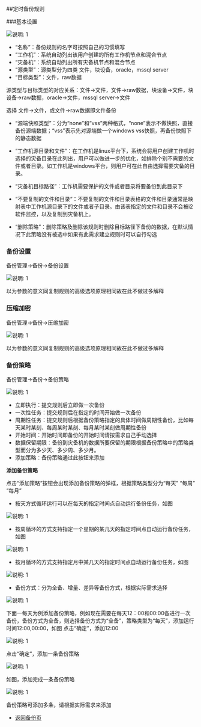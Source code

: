 ##定时备份规则

###基本设置

![说明: 1](/assets/V7.1.2019011604.png)

*   “名称”：备份规则的名字可按照自己的习惯填写
*   “工作机”：系统自动列出该用户创建的所有工作机节点和混合节点
*   “灾备机“：系统自动列出所有灾备机节点和混合节点
*   “源类型”：源类型分为四类 文件，块设备，oracle，mssql server
*   “目标类型”：文件，raw数据

源类型与目标类型的对应关系：文件-&gt;文件，文件-&gt;raw数据，块设备-&gt;文件，块设备-&gt;raw数据，oracle-&gt;文件，mssql server-&gt;文件

选择 文件-&gt;文件，或文件-&gt;raw数据即文件备份

*   “源端快照类型”：分为“none”和“vss”两种格式，“none”表示不做快照，直接备份源端数据；“vss”表示先对源端做一个windows vss快照，再备份快照下的静态数据

*   “工作机源目录和文件“：在工作机是linux平台下，系统会将用户创建工作机时选择的灾备目录在此列出，用户可以做进一步的优化，如排除个别不需要的文件或者目录。如工作机是windows平台，则用户可在此自由选择需要灾备的目录。
*   “灾备机目标路径”：工作机需要保护的文件或者目录将要备份到此目录下
*   “不要复制的文件和目录“：不要复制的文件和目录表格的文件和目录通常是映射表中工作机源目录下的文件或者子目录。由该表指定的文件和目录不会被i2软件监控，以及复制到灾备机上。
*   “删除策略”：删除策略及删除该规则时删除目标路径下备份的数据，在默认情况下此策略没有被选中如果有此需求建立规则时可以自行勾选


### 备份设置

备份管理-&gt;备份-&gt;备份设置

![说明: 1](/assets/V7.038591.png)

以为参数的意义同复制规则的高级选项原理相同故在此不做过多解释


### 压缩加密
备份管理-&gt;备份-&gt;压缩加密

![说明: 1](/assets/V7.038599.png)

以为参数的意义同复制规则的高级选项原理相同故在此不做过多解释


### 备份策略
备份管理-&gt;备份-&gt;备份策略

![说明: 1](/assets/V7.000002.png)

*   立即执行：提交规则后立即做一次备份
*   一次性任务：提交规则后在指定的时间开始做一次备份
*   周期性任务：提交规则后根据备份策略指定的具体时间做周期性备份，比如每天某时某刻、每周某时某刻、每月某时某刻做周期性备份
*   开始时间：开始时间即备份的开始时间请按需求自己手动选择
*   数据保留期限：备份到灾备机的数据所要保留的期限根据备份策略中的策略类型而分为多少天、多少周、多少月。
*   添加策略：备份策略通过此按钮来添加

**添加备份策略**

点击“添加策略”按钮会出现添加备份策略的弹框，根据策略类型分为“每天” “每周” “每月”

*   按天方式循环运行可以在每天的指定时间点自动运行备份任务，如图

![说明: 1](/assets/V7.000006.png)

*   按周循环的方式支持指定一个星期的某几天的指定时间点自动运行备份任务，如图

![说明: 1](/assets/V7.000007.png)

*   按月循环的方式支持指定月中某几天的指定时间点自动运行备份任务，如图

![说明: 1](/assets/V7.000008.png)

*   备份方式：分为全备、增量、差异等备份方式，根据实际需求选择

![说明: 1](/assets/V7.000009.png)


下面一每天为例添加备份策略，例如现在需要在每天12：00和00:00各进行一次备份，备份方式为全备，则选择备份方式为“全备”，策略类型为“每天”，添加运行时间12:00,00:00，如图
点击“确定”，添加12:00

![说明: 1](/assets/V7.000010.png)

点击“确定”，添加一条备份策略

![说明: 1](/assets/V7.000011.png)

如图，添加完成一条备份策略

![说明: 1](/assets/V7.000012.png)

备份策略可添加多条，请根据实际需求来添加

* [返回备份页](backup.md)
